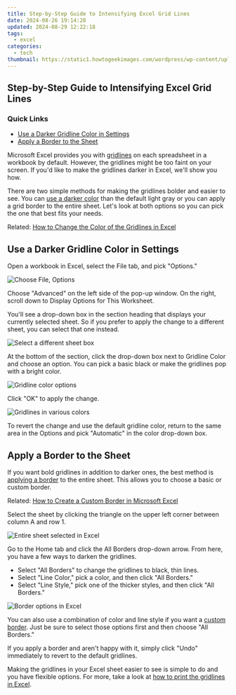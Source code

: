 ```yaml
---
title: Step-by-Step Guide to Intensifying Excel Grid Lines
date: 2024-08-26 19:14:28
updated: 2024-08-29 12:22:18
tags:
  - excel
categories:
  - tech
thumbnail: https://static1.howtogeekimages.com/wordpress/wp-content/uploads/2021/05/MS-excel-logo-675.png
---
```


## Step-by-Step Guide to Intensifying Excel Grid Lines

### Quick Links

* [Use a Darker Gridline Color in Settings](https://win11.techidaily.com/overcoming-no-display-driver-found-on-windows-11/)
* [Apply a Border to the Sheet](https://vimeo-videos.techidaily.com/new-in-2024-streamlined-techniques-download-vimeo-videos-efficiently/)

 Microsoft Excel provides you with [gridlines](https://driver-download.techidaily.com/easy-guide-to-installing-amd-radeon-hd-7700-graphics-card-driver-updates/) on each spreadsheet in a workbook by default. However, the gridlines might be too faint on your screen. If you'd like to make the gridlines darker in Excel, we'll show you how.

 There are two simple methods for making the gridlines bolder and easier to see. You can [use a darker color](https://extra-resources.techidaily.com/digital-illusions-mastery-of-partial-picture-softness/) than the default light gray or you can apply a grid border to the entire sheet. Let's look at both options so you can pick the one that best fits your needs.

Related: [How to Change the Color of the Gridlines in Excel](https://extra-resources.techidaily.com/digital-illusions-mastery-of-partial-picture-softness/) 

##  Use a Darker Gridline Color in Settings

 Open a workbook in Excel, select the File tab, and pick "Options."

![Choose File, Options](https://static1.howtogeekimages.com/wordpress/wp-content/uploads/2022/02/FileOptions-ExcelDarkenGridlines.png) 

 Choose "Advanced" on the left side of the pop-up window. On the right, scroll down to Display Options for This Worksheet.

 You'll see a drop-down box in the section heading that displays your currently selected sheet. So if you prefer to apply the change to a different sheet, you can select that one instead.

![Select a different sheet box](https://static1.howtogeekimages.com/wordpress/wp-content/uploads/2022/02/OptionsSelectSheet-ExcelDarkenGridlines.png) 

 At the bottom of the section, click the drop-down box next to Gridline Color and choose an option. You can pick a basic black or make the gridlines pop with a bright color.

![Gridline color options](https://static1.howtogeekimages.com/wordpress/wp-content/uploads/2022/02/ChangeGridlineColor-ExcelDarkenGridlines.png) 

 Click "OK" to apply the change.

![Gridlines in various colors](https://static1.howtogeekimages.com/wordpress/wp-content/uploads/2022/02/GridlinesColored-ExcelDarkenGridlines.png) 

 To revert the change and use the default gridline color, return to the same area in the Options and pick "Automatic" in the color drop-down box.

##  Apply a Border to the Sheet

 If you want bold gridlines in addition to darker ones, the best method is [applying a border](https://activate-lock.techidaily.com/in-2024-3-effective-ways-to-unlock-icloud-account-without-password-on-apple-iphone-14-by-drfone-ios/) to the entire sheet. This allows you to choose a basic or custom border.

Related: [How to Create a Custom Border in Microsoft Excel](https://android-frp.techidaily.com/in-2024-full-guide-to-bypass-samsung-galaxy-m34-frp-by-drfone-android/) 

 Select the sheet by clicking the triangle on the upper left corner between column A and row 1.

![Entire sheet selected in Excel](https://static1.howtogeekimages.com/wordpress/wp-content/uploads/2022/02/SelectSheet-ExcelDarkenGridlines.png) 

 Go to the Home tab and click the All Borders drop-down arrow. From here, you have a few ways to darken the gridlines.

* Select "All Borders" to change the gridlines to black, thin lines.
* Select "Line Color," pick a color, and then click "All Borders."
* Select "Line Style," pick one of the thicker styles, and then click "All Borders."

![Border options in Excel](https://static1.howtogeekimages.com/wordpress/wp-content/uploads/2022/02/AllBorders-ExcelDarkenGridlines.png) 

 You can also use a combination of color and line style if you want a [custom border](https://android-frp.techidaily.com/in-2024-full-guide-to-bypass-samsung-galaxy-m34-frp-by-drfone-android/). Just be sure to select those options first and then choose "All Borders."

 If you apply a border and aren't happy with it, simply click "Undo" immediately to revert to the default gridlines.

 Making the gridlines in your Excel sheet easier to see is simple to do and you have flexible options. For more, take a look at [how to print the gridlines in Excel](https://unlock-android.techidaily.com/in-2024-pattern-locks-are-unsafe-secure-your-zte-blade-a73-5g-phone-now-with-these-tips-by-drfone-android/).

<ins class="adsbygoogle"
     style="display:block"
     data-ad-format="autorelaxed"
     data-ad-client="ca-pub-7571918770474297"
     data-ad-slot="1223367746"></ins>



<ins class="adsbygoogle"
     style="display:block"
     data-ad-client="ca-pub-7571918770474297"
     data-ad-slot="8358498916"
     data-ad-format="auto"
     data-full-width-responsive="true"></ins>
